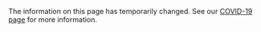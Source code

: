 The information on this page has temporarily changed. See our [COVID-19 page](covid-19.html) for more information.
